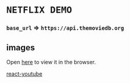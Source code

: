 # `NETFLIX DEMO`

### `base_url` => `https://api.themoviedb.org`

## images

Open [here](https://developers.themoviedb.org/3/getting-started/images) to view it in the browser.

[react-youtube](https://www.npmjs.com/package/react-youtube)
